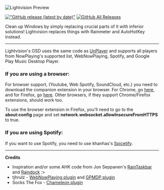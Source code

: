 ![Lightvision Preview](https://repository-images.githubusercontent.com/316176669/a42ed700-32b3-11eb-97f6-e63bf1fa169d)

[!["GitHub release (latest by date)"](https://img.shields.io/github/v/release/sctanf/lightvision?style=flat-square)](https://github.com/sctanf/lightvision/releases/latest) 
[![GitHub All Releases](https://img.shields.io/github/downloads/sctanf/lightvision/total?style=flat-square)](https://github.com/sctanf/lightvision/releases)

Clean up Windows by simply replacing crucial parts of it with inferior solutions!
Lightvision replaces things with Rainmeter and AutoHotKey instead.

---

Lightvision's OSD uses the same code as [UnPlayer](https://github.com/sctanf/unplayer) and supports all players from NowPlaying's supported list, WebNowPlaying, Spotify, and Google Play Music Desktop Player.

### If you are using a browser:
For browser support, (Youtube, Web Spotify, SoundCloud, etc.) you need to download the companion extension in your browser.
For Chrome, go [here](https://chrome.google.com/webstore/detail/webnowplaying-companion/jfakgfcdgpghbbefmdfjkbdlibjgnbli), and for Firefox, go [here](https://addons.mozilla.org/en-US/firefox/addon/webnowplaying-companion). Other browsers, if they support Chrome/Firefox extensions, should work too.

To use the browser extension in Firefox, you'll need to go to the **about:config** page and set **network.websocket.allowInsecureFromHTTPS** to true.

### If you are using Spotify:
If you want to use Spotify, you need to use khanhas's [Spicetify](https://github.com/khanhas/spicetify-cli/wiki/Guide-for-Rainmeter-user).

---

**Credits**
- Inspiration and/or some AHK code from Jon Seppanen's [RainTaskbar](https://github.com/jonseppanen/RainTaskbar) and [Raindock](https://github.com/jonseppanen/Raindock) :>
- tjhrulz - [WebNowPlaying plugin](https://github.com/tjhrulz/WebNowPlaying) and [GPMDP plugin](https://github.com/tjhrulz/GPMDP-Plugin)
- Socks The Fox - [Chameleon plugin](https://github.com/socks-the-fox/Chameleon)
